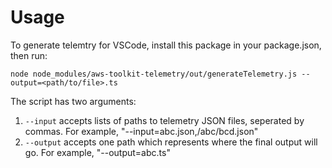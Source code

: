# Usage

To generate telemtry for VSCode, install this package in your package.json, then run:

`node node_modules/aws-toolkit-telemetry/out/generateTelemetry.js --output=<path/to/file>.ts`

The script has two arguments:

1. `--input` accepts lists of paths to telemetry JSON files, seperated by commas. For example, "--input=abc.json,/abc/bcd.json"
2. `--output` accepts one path which represents where the final output will go. For example, "--output=abc.ts"

